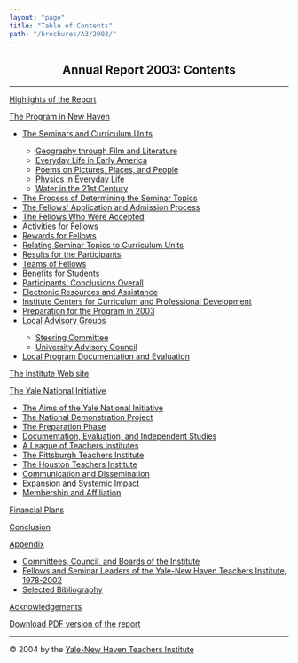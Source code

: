```yaml
---
layout: "page"
title: "Table of Contents"
path: "/brochures/A3/2003/"
---
```

<main>
<center>
<h2><b>Annual Report 2003: Contents</b></h2></center>
<hr/>
<p><a href="highlights.html">Highlights of the Report</a>
<ul>
</ul>
</p><p><a href="programnh.html">The Program in New Haven</a>
<ul>
    <li><a href="programnh.html#a">The Seminars and Curriculum Units</a></li>
    <ul>
        <li><a href="programnh.html#b">Geography through Film and Literature</a></li>
        <li><a href="programnh.html#c">Everyday Life in Early America</a></li>
        <li><a href="programnh.html#d">Poems on Pictures, Places, and People</a></li>
        <li><a href="programnh.html#e">Physics in Everyday Life</a></li>
        <li><a href="programnh.html#f">Water in the 21st Century</a></li>
    </ul>
    <li><a href="programnh.html#g">The Process of Determining the Seminar Topics</a></li>
    <li><a href="programnh.html#h">The Fellows' Application and Admission Process</a></li>
    <li><a href="programnh.html#i">The Fellows Who Were Accepted</a></li>
    <li><a href="programnh.html#j">Activities for Fellows</a></li>
    <li><a href="programnh.html#k">Rewards for Fellows</a></li>
    <li><a href="programnh.html#l">Relating Seminar Topics to Curriculum Units</a></li>
    <li><a href="programnh.html#m">Results for the Participants</a></li>
    <li><a href="programnh.html#n">Teams of Fellows</a></li>
    <li><a href="programnh.html#o">Benefits for Students</a></li>
    <li><a href="programnh.html#p">Participants' Conclusions Overall</a></li>
    <li><a href="programnh.html#q">Electronic Resources and Assistance</a></li>
    <li><a href="programnh.html#r">Institute Centers for Curriculum and Professional Development</a></li>
    <li><a href="programnh.html#s">Preparation for the Program in 2003</a></li>
    <li><a href="programnh.html#t">Local Advisory Groups</a></li>
    <ul>
        <li><a href="programnh.html#u">Steering Committee</a></li>
        <li><a href="programnh.html#v">University Advisory Council</a></li>
    </ul>
    <li><a href="programnh.html#w">Local Program Documentation and Evaluation</a></li>
</ul>
</p><p><a href="institutewebsite.html">The Institute Web site</a>
</p><p><a href="yalenationalinit.html">The Yale National Initiative</a>
<ul>
    <li><a href="yalenationalinit.html#a">The Aims of the Yale National Initiative</a></li>
    <li><a href="yalenationalinit.html#b">The National Demonstration Project</a></li>
    <li><a href="yalenationalinit.html#c">The Preparation Phase</a></li>
    <li><a href="yalenationalinit.html#d">Documentation, Evaluation, and Independent Studies</a></li>
    <li><a href="yalenationalinit.html#e">A League of Teachers Institutes </a></li>
    <li><a href="yalenationalinit.html#f">The Pittsburgh Teachers Institute</a></li>
    <li><a href="yalenationalinit.html#g">The Houston Teachers Institute</a></li>
    <li><a href="yalenationalinit.html#h">Communication and Dissemination</a></li>
    <li><a href="yalenationalinit.html#i">Expansion and Systemic Impact</a></li>
    <li><a href="yalenationalinit.html#j">Membership and Affiliation</a></li>
</ul>
</p><p><a href="financialp.html">Financial Plans</a>
</p><p><a href="conclusion.html">Conclusion</a>
</p><p><a href="appendix.html">Appendix</a>
<ul>
    <li><a href="appendix.html#a">Committees, Council, and Boards of the Institute</a></li>
    <li><a href="appendix.html#b">Fellows and Seminar Leaders of the Yale-New Haven Teachers Institute, 1978-2002</a></li>
    <li><a href="appendix.html#c">Selected Bibliography</a></li>
</ul>
</p><p><a href="acknowledgements.html">Acknowledgements</a>
<br/>
</p>
<p><a href="/pdfs/ar/2003-annual-report.pdf" target="_blank">Download PDF version of the report</a></p>
<hr/>© 2004 by the <a href="/">Yale-New Haven Teachers Institute</a>
</main>